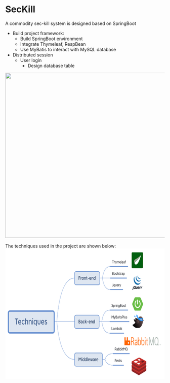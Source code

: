 # SecKill
A commodity sec-kill system is designed based on SpringBoot

- Build project framework:
  - Build SpringBoot environment
  - Integrate Thymeleaf, RespBean
  - Use MyBatis to interact with MySQL database
- Distributed session
  - User login
    - Design database table
    
  

<img src="https://github.com/Larry-Wendy/SecKill/blob/main/gif/1-min.gif" width="700" height="520"/>

The techniques used in the project are shown below:  
<img src="https://github.com/Larry-Wendy/SecKill/blob/main/gif/tech.png" width="700" height="410"/>
